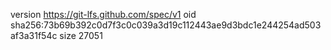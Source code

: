 version https://git-lfs.github.com/spec/v1
oid sha256:73b69b392c0d7f3c0c039a3d19c112443ae9d3bdc1e244254ad503af3a31f54c
size 27051
